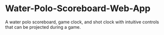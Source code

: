 # Water-Polo-Scoreboard-Web-App
A water polo scoreboard, game clock, and shot clock with intuitive controls that can be projected during a game.
